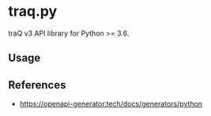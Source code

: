 # traq.py

traQ v3 API library for Python >= 3.6.

## Usage

<!-- TODO -->

## References

- https://openapi-generator.tech/docs/generators/python

